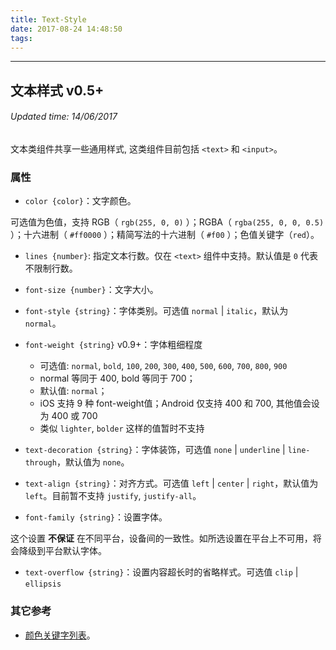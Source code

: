 ```yaml
---
title: Text-Style
date: 2017-08-24 14:48:50
tags:
---
```


---
## 文本样式 v0.5+

###### Updated time: 14/06/2017

文本类组件共享一些通用样式, 这类组件目前包括 `<text>` 和 `<input>`。

### 属性
* `color {color}`：文字颜色。

可选值为色值，支持 RGB（ `rgb(255, 0, 0)` ）；RGBA（ `rgba(255, 0, 0, 0.5)` ）；十六进制（ `#ff0000` ）；精简写法的十六进制（ `#f00` ）；色值关键字（`red`）。

* `lines {number}`: 指定文本行数。仅在 `<text>` 组件中支持。默认值是 `0` 代表不限制行数。

* `font-size {number}`：文字大小。

* `font-style {string}`：字体类别。可选值 `normal` | `italic`，默认为 `normal`。

* `font-weight {string}` v0.9+：字体粗细程度

  * 可选值: `normal`, `bold`, `100`, `200`, `300`, `400`, `500`, `600`, `700`, `800`, `900`
  * normal 等同于 400, bold 等同于 700；
  * 默认值: `normal`；
  * iOS 支持 9 种 font-weight值；Android 仅支持 400 和 700, 其他值会设为 400 或 700
  * 类似 `lighter`, `bolder` 这样的值暂时不支持
* `text-decoration {string}`：字体装饰，可选值 `none` | `underline` | `line-through`，默认值为 `none`。

* `text-align {string}`：对齐方式。可选值 `left` | `center` | `right`，默认值为 `left`。目前暂不支持 `justify`, `justify-all`。

* `font-family {string}`：设置字体。

这个设置 __不保证__ 在不同平台，设备间的一致性。如所选设置在平台上不可用，将会降级到平台默认字体。

* `text-overflow {string}`：设置内容超长时的省略样式。可选值 `clip` | `ellipsis`

### 其它参考
* [颜色关键字列表](http://weex.apache.org/cn/references/color-names.html)。